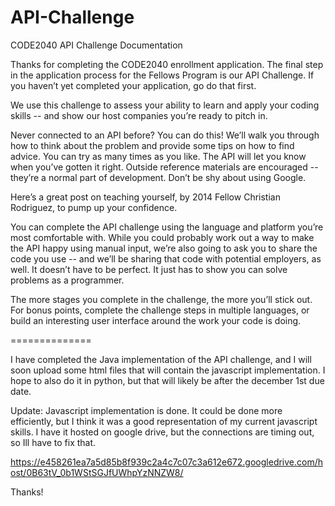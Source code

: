 API-Challenge
=============

CODE2040 API Challenge Documentation

Thanks for completing the CODE2040 enrollment application. The final step in the application process for the Fellows Program is our API Challenge. If you haven’t yet completed your application, go do that first.

We use this challenge to assess your ability to learn and apply your coding skills -- and show our host companies you’re ready to pitch in.

Never connected to an API before? You can do this! We’ll walk you through how to think about the problem and provide some tips on how to find advice. You can try as many times as you like. The API will let you know when you’ve gotten it right. Outside reference materials are encouraged -- they’re a normal part of development. Don’t be shy about using Google.

Here’s a great post on teaching yourself, by 2014 Fellow Christian Rodriguez, to pump up your confidence.

You can complete the API challenge using the language and platform you’re most comfortable with. While you could probably work out a way to make the API happy using manual input, we’re also going to ask you to share the code you use -- and we’ll be sharing that code with potential employers, as well. It doesn’t have to be perfect. It just has to show you can solve problems as a programmer.

The more stages you complete in the challenge, the more you’ll stick out. For bonus points, complete the challenge steps in multiple languages, or build an interesting user interface around the work your code is doing.

==============


I have completed the Java implementation of the API challenge, and I will soon upload some html files that will contain the javascript implementation.
I hope to also do it in python, but that will likely be after the december 1st due date.

Update: Javascript implementation is done.  It could be done more efficiently, but I think it was a good representation
of my current javascript skills.  I have it hosted on google drive, but the connections are timing out, so Ill have to fix that.

https://e458261ea7a5d85b8f939c2a4c7c07c3a612e672.googledrive.com/host/0B63tV_0b1WStSGJfUWhpYzNNZW8/

Thanks!
